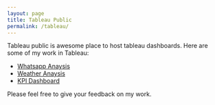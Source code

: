 ```yaml
---
layout: page
title: Tableau Public
permalink: /tableau/
---
```


Tableau public is awesome place to host tableau dashboards. Here are some of my work in Tableau:
- [Whatsapp Anaysis](#)
- [Weather Anaysis](#)
- [KPI Dashboard](#)

Please feel free to give your feedback on my work.